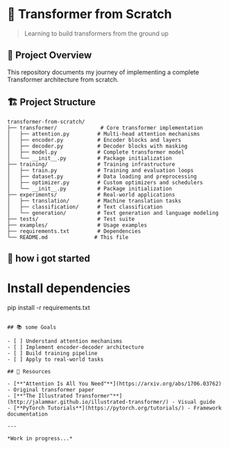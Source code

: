 # 🤖 Transformer from Scratch

> Learning to build transformers from the ground up 

## 🎯 Project Overview

This repository documents my journey of implementing a complete Transformer architecture from scratch. 

## 🏗️ Project Structure

```
transformer-from-scratch/
├── transformer/              # Core transformer implementation
│   ├── attention.py         # Multi-head attention mechanisms
│   ├── encoder.py           # Encoder blocks and layers
│   ├── decoder.py           # Decoder blocks with masking
│   ├── model.py             # Complete transformer model
│   └── __init__.py          # Package initialization
├── training/                # Training infrastructure
│   ├── train.py             # Training and evaluation loops
│   ├── dataset.py           # Data loading and preprocessing
│   ├── optimizer.py         # Custom optimizers and schedulers
│   └── __init__.py          # Package initialization
├── experiments/             # Real-world applications
│   ├── translation/         # Machine translation tasks
│   ├── classification/      # Text classification
│   └── generation/          # Text generation and language modeling
├── tests/                   # Test suite
├── examples/                # Usage examples
├── requirements.txt         # Dependencies
└── README.md               # This file
```

## 🚀 how i got started


# Install dependencies
pip install -r requirements.txt
```

## 📚 some Goals

- [ ] Understand attention mechanisms
- [ ] Implement encoder-decoder architecture
- [ ] Build training pipeline
- [ ] Apply to real-world tasks

## 🔬 Resources

- [**"Attention Is All You Need"**](https://arxiv.org/abs/1706.03762) - Original transformer paper
- [**"The Illustrated Transformer"**](http://jalammar.github.io/illustrated-transformer/) - Visual guide
- [**PyTorch Tutorials**](https://pytorch.org/tutorials/) - Framework documentation

---

*Work in progress...* 